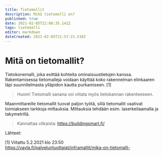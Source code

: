 ```yaml
---
title: Tietomallit
description: Mikä tietomalli on?
published: true
date: 2021-02-05T22:08:35.141Z
tags: tietomalli
editor: markdown
dateCreated: 2021-02-05T21:57:15.510Z
---
```


# Mitä on tietomallit?
Tietokonemalli, joka esittää kohteita ominaisuustietojen kanssa. Rakentamisessa tietomalleja voidaan käyttää koko rakennelman elinkaaren läpi suunnitelmasta ylläpidon kautta purkamiseen. [1]

> Huom! Tietomalli sanana voi viitata myös tietokannan rakenteeseen.

Maanmittareille tietomallit tuovat paljon työtä, sillä tietomallit vaativat toimiakseen tarkkoja mittauksia. Mittauksia tehdään esim. laserkeilaamalla ja takymetrillä.

> Kannattaa vilkaista: https://buildingsmart.fi/

Lähteet:

[1] Viitattu 5.2.2021 klo 23:50 https://vayla.fi/palveluntuottajat/inframallit/mika-on-tietomalli-